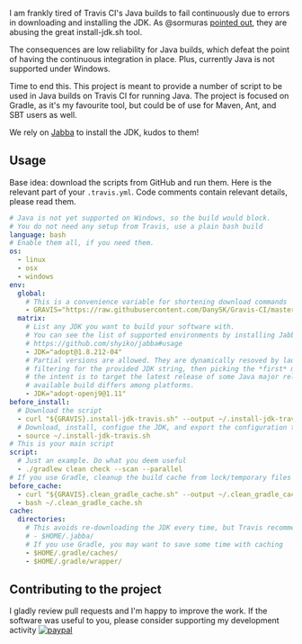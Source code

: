 I am frankly tired of Travis CI's Java builds to fail continuously due to errors in downloading and installing the JDK.
As @sormuras [pointed out](https://travis-ci.community/t/install-jdk-sh-failing-for-openjdk9-and-10/3998/19), they are abusing the great install-jdk.sh tool.

The consequences are low reliability for Java builds, which defeat the point of having the continuous integration in place. Plus, currently Java is not supported under Windows.

Time to end this.
This project is meant to provide a number of script to be used in Java builds on Travis CI for running Java.
The project is focused on Gradle, as it's my favourite tool, but could be of use for Maven, Ant, and SBT users as well.

We rely on [Jabba](https://github.com/shyiko/jabba) to install the JDK, kudos to them!

## Usage

Base idea: download the scripts from GitHub and run them.
Here is the relevant part of your `.travis.yml`.
Code comments contain relevant details, please read them.

```yaml
# Java is not yet supported on Windows, so the build would block.
# You do not need any setup from Travis, use a plain bash build
language: bash
# Enable them all, if you need them.
os:
  - linux
  - osx
  - windows
env:
  global:
    # This is a convenience variable for shortening download commands
    - GRAVIS="https://raw.githubusercontent.com/DanySK/Gravis-CI/master/"
  matrix:
    # List any JDK you want to build your software with.
    # You can see the list of supported environments by installing Jabba and using ls-remote:
    # https://github.com/shyiko/jabba#usage
    - JDK="adopt@1.8.212-04"
    # Partial versions are allowed. They are dynamically resoved by launching jabba ls-remote,
    # filtering for the provided JDK string, then picking the *first* match. This is useful if
    # the intent is to target the latest release of some Java major release, or if the latest
    # available build differs among platforms.
    - JDK="adopt-openj9@1.11"
before_install:
  # Download the script
  - curl "${GRAVIS}.install-jdk-travis.sh" --output ~/.install-jdk-travis.sh
  # Download, install, configue the JDK, and export the configuration to the current shell
  - source ~/.install-jdk-travis.sh
# This is your main script
script:
  # Just an example. Do what you deem useful
  - ./gradlew clean check --scan --parallel
# If you use Gradle, cleanup the build cache from lock/temporary files
before_cache:
  - curl "${GRAVIS}.clean_gradle_cache.sh" --output ~/.clean_gradle_cache.sh
  - bash ~/.clean_gradle_cache.sh
cache:
  directories:
    # This avoids re-downloading the JDK every time, but Travis recommends not to do it
    # - $HOME/.jabba/
    # If you use Gradle, you may want to save some time with caching
    - $HOME/.gradle/caches/
    - $HOME/.gradle/wrapper/
```

## Contributing to the project

I gladly review pull requests and I'm happy to improve the work.
If the software was useful to you, please consider supporting my development activity
[![paypal](https://www.paypalobjects.com/en_US/i/btn/btn_donate_SM.gif)](https://www.paypal.com/cgi-bin/webscr?cmd=_donations&business=5P4DSZE5DV4H2&currency_code=EUR)
